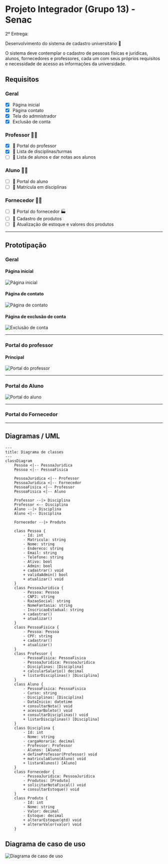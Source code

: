 
# Projeto Integrador (Grupo 13) - Senac

2º Entrega:

Desenvolvimento do sistema de cadastro universitário 🏫

O sistema deve contemplar o cadastro de pessoas físicas e jurídicas, alunos, 
fornecedores e professores, cada um com seus próprios requisitos e necessidade de 
acesso as informações da universidade.

## Requisitos 

### Geral
- [x] Página inicial
- [x] Página contato
- [x] Tela do admnistrador
- [x] Exclusão de conta
  
### Professor 👩‍🔬
- [x] 🔹 Portal do professor
- [x] 🔹 Lista de disciplinas/turmas
- [ ] 🔹 Lista de alunos e dar notas aos alunos

### Aluno 🧑‍🎓
- [ ] 🔹 Portal do aluno 
- [ ] 🔹 Matrícula em disciplinas
  
### Fornecedor 👨‍💼
- [ ] 🔹 Portal do fornecedor 🏭
- [ ] 🔹 Cadastro de produtos
- [ ] 🔹 Atualização de estoque e valores dos produtos

---
## Prototipação

### Geral
#### Página inicial
![Página inicial](documentacao/prototipos/prototipo-pagina-inicial.png)

#### Página de contato
![Página de contato](documentacao/prototipos/prototipo-fale-conosco.jpg)

#### Página de exclusão de conta
![Exclusão de conta](documentacao/prototipos/prototipo-exclusao.jpg)

---
### Portal do professor
#### Principal
![Portal do professor](documentacao/prototipos/prototipo-portal-do-professor.jpg)

---

### Portal do Aluno
![Portal do aluno](documentacao/prototipos/prototipo-portal-do-aluno.jpg)

---
### Portal do Fornecedor
---
## Diagramas / UML

```mermaid
---
title: Diagrama de classes
---
classDiagram
    Pessoa <|-- PessoaJuridica
    Pessoa <|-- PessoaFisica

    PessoaJuridica <|-- Professor
    PessoaJuridica <|-- Fornecedor
    PessoaFisica <|-- Professor
    PessoaFisica <|-- Aluno

    Professor --|> Disciplina
    Professor <-- Disciplina
    Aluno --|> Disciplina
    Aluno <|-- Disciplina

    Fornecedor --|> Produto
    
    class Pessoa {
        - Id: int
        - Matricula: string
        - Nome: string
        - Endereco: string
        - Email: string
        - Telefone: string
        - Ativo: bool
        - Admin: bool
        + cadastrar() void
        + validaAdmin() bool
        + atualizar() void
    }
    class PessoaJuridica {
        - Pessoa: Pessoa
        - CNPJ: string
        - RazaoSocial: string
        - NomeFantasia: string
        - InscricaoEstadual: string
        + cadastrar()
        + atualizar()
    }
    class PessoaFisica {
        - Pessoa: Pessoa
        - CPF: string
        + cadastrar()
        + atualizar()
    }
    class Professor {
        - PessoaFisica: PessoaFisica
        - PessoaJuridica: PessoaJuridica
        - Disciplinas: [Disciplina]
        + calcularSalario() decimal
        + listarDisciplinas() [Disciplina]
    }
    class Aluno {
        - PessoaFisica: PessoaFisica
        - Curso: string
        - Disciplinas: [Disciplina]
        - DataInicio: datetime
        + consultarNota() void
        + acessarBoleto() void
        + consultarDisciplinas() void
        + listarDisciplinas() [Disciplina]
    }
    class Disciplina {
        - Id: int
        - Nome: string
        - cargaHoraria: decimal
        - Professor: Professor
        - Alunos: [Aluno]
        + defineProfessor(Professor) void
        + matriculaAluno(Aluno) void
        + listarAlunos() [Aluno]
    }
    class Fornecedor {
        - PessoaJuridica: PessoaJuridica
        - Produtos: [Produto]
        + solicitarNotaFiscal() void
        + consultarEstoque() void
    }
    class Produto {
        - Id: int
        - Nome: string
        - Valor: decimal
        - Estoque: decimal
        + alterarEstoque(qtd) void
        + alterarValor(valor) void
    }
```

## Diagrama de caso de uso
![Diagrama de caso de uso](documentacao/diagramas/diagrama_de_caso_de_uso.png "Diagrama de caso de uso")
